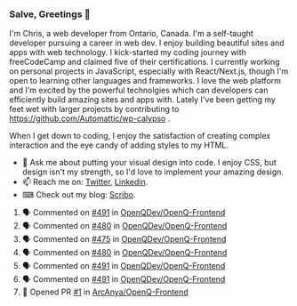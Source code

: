### Salve, Greetings 👋

I'm Chris, a web developer from Ontario, Canada. I'm a self-taught developer pursuing a career in web dev. I enjoy building beautiful sites and apps with web technology.
I kick-started my coding journey with freeCodeCamp and claimed five of their certifications.  I currently working on personal projects in JavaScript, especially with React/Next.js, though I'm open to learning other languages and frameworks. I love the web platform and I'm excited by the powerful technolgies which can developers can efficiently build amazing sites and apps with. Lately I've been getting my feet wet with larger projects by contributing to https://github.com/Automattic/wp-calypso .

When I get down to coding, I enjoy the satisfaction of creating complex interaction and the eye candy of adding styles to my HTML. 

- 💬 Ask me about putting your visual design into code. I enjoy CSS, but design isn't my strength, so I'd love to implement your amazing design.
- 📫 Reach me on: [Twitter](https://twitter.com/Christo28120856), [Linkedin](https://www.linkedin.com/in/christopher-stevers-07b9a5204/).
- ⌨ Check out my blog: [Scribo](https://christopherstevers.cf).
<!--
**Christopher-Stevers/Christopher-Stevers** is a ✨ _special_ ✨ repository because its `README.md` (this file) appears on your GitHub profile.

Here are some ideas to get you started:

- 🔭 I’m currently working on ...
- 🌱 I’m currently learning ...
- 👯 I’m looking to collaborate on ...
- 🤔 I’m looking for help with ...
- 😄 Pronouns: ...
- ⚡ Fun fact: ...
-->

<!--START_SECTION:activity-->
1. 🗣 Commented on [#491](https://github.com/OpenQDev/OpenQ-Frontend/issues/491) in [OpenQDev/OpenQ-Frontend](https://github.com/OpenQDev/OpenQ-Frontend)
2. 🗣 Commented on [#480](https://github.com/OpenQDev/OpenQ-Frontend/issues/480) in [OpenQDev/OpenQ-Frontend](https://github.com/OpenQDev/OpenQ-Frontend)
3. 🗣 Commented on [#475](https://github.com/OpenQDev/OpenQ-Frontend/issues/475) in [OpenQDev/OpenQ-Frontend](https://github.com/OpenQDev/OpenQ-Frontend)
4. 🗣 Commented on [#480](https://github.com/OpenQDev/OpenQ-Frontend/issues/480) in [OpenQDev/OpenQ-Frontend](https://github.com/OpenQDev/OpenQ-Frontend)
5. 🗣 Commented on [#491](https://github.com/OpenQDev/OpenQ-Frontend/issues/491) in [OpenQDev/OpenQ-Frontend](https://github.com/OpenQDev/OpenQ-Frontend)
6. 🗣 Commented on [#491](https://github.com/OpenQDev/OpenQ-Frontend/issues/491) in [OpenQDev/OpenQ-Frontend](https://github.com/OpenQDev/OpenQ-Frontend)
7. 💪 Opened PR [#1](https://github.com/ArcAnya/OpenQ-Frontend/pull/1) in [ArcAnya/OpenQ-Frontend](https://github.com/ArcAnya/OpenQ-Frontend)
<!--END_SECTION:activity-->
